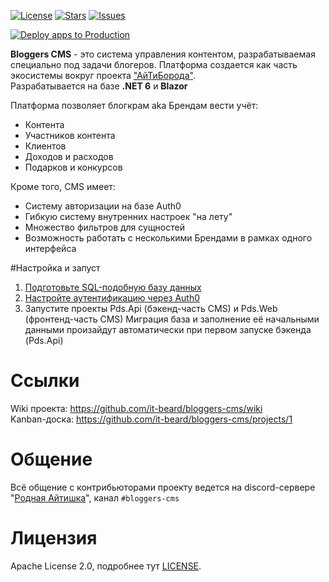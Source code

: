 [![License](https://img.shields.io/github/license/it-beard/bloggers-cms)](https://github.com/it-beard/bloggers-cms/blob/develop/LICENSE)
[![Stars](https://img.shields.io/github/stars/it-beard/bloggers-cms)](https://github.com/it-beard/bloggers-cms/stargazers)
[![Issues](https://img.shields.io/github/issues/it-beard/bloggers-cms)](https://github.com/it-beard/bloggers-cms/issues)

[![Deploy apps to Production](https://github.com/itbeard/bloggers-cms/actions/workflows/deployment-prod-action.yml/badge.svg?branch=main)](https://github.com/itbeard/bloggers-cms/actions/workflows/deployment-prod-action.yml)

**Bloggers CMS** - это система управления контентом, разрабатываемая специально под задачи блогеров. Платформа создается как часть экосистемы вокруг проекта ["АйТиБорода"](https://itbeard.com).   
Разрабатывается на базе **.NET 6** и **Blazor**

Платформа позволяет блогкрам aka Брендам вести учёт:
- Контента
- Участников контента
- Клиентов
- Доходов и расходов
- Подарков и конкурсов

Кроме того, CMS имеет: 
- Систему авторизации на базе Auth0
- Гибкую систему внутренних настроек "на лету"
- Множество фильтров для сущностей
- Возможность работать с несколькими Брендами в рамках одного интерфейса

#Настройка и запуст
1. [Подготовьте SQL-подобную базу данных](https://github.com/it-beard/bloggers-cms/wiki/how-to-create-db)
2. [Настройте аутентификацию через Auth0](https://github.com/it-beard/bloggers-cms/wiki/Authorisation-configuration)
3. Запустите проекты Pds.Api (бэкенд-часть CMS) и Pds.Web (фронтенд-часть CMS)
Миграция база и заполнение её начальными данными произайдут автоматически при первом запуске бэкенда (Pds.Api)

# Ссылки
Wiki проекта: https://github.com/it-beard/bloggers-cms/wiki  
Kanban-доска: https://github.com/it-beard/bloggers-cms/projects/1

# Общение
Всё общение с контрибьюторами проекту ведется на discord-сервере "[Родная Айтишка](https://discord.gg/it)", канал `#bloggers-cms`

# Лицензия

Apache License 2.0, подробнее тут [LICENSE](LICENSE).
